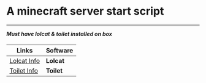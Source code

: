 # **A minecraft server start script**
___________________________________
***_Must have lolcat & toilet installed on box_***
####

Links | Software
---|---
[Lolcat Info](https://www.tecmint.com/lolcat-command-to-output-rainbow-of-colors-in-linux-terminal/) | **Lolcat**
[Toilet Info](https://zoomadmin.com/HowToInstall/UbuntuPackage/toilet) | **Toilet**